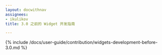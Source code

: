 ```yaml
---
layout: docwithnav
assignees:
- ikulikov
title: 3.0 之前的 Widget 开发指南

---
```


{% include /docs/user-guide/contribution/widgets-development-before-3.0.md %}